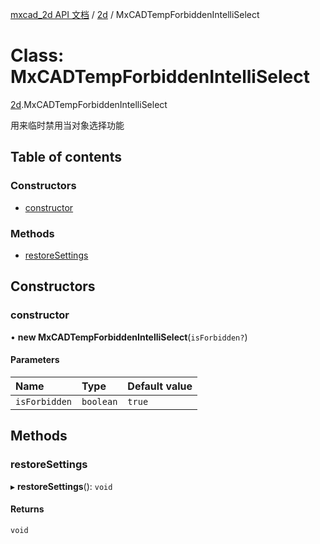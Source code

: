 [mxcad_2d API 文档](../README.md) / [2d](../modules/2d.md) / MxCADTempForbiddenIntelliSelect

# Class: MxCADTempForbiddenIntelliSelect

[2d](../modules/2d.md).MxCADTempForbiddenIntelliSelect

用来临时禁用当对象选择功能

## Table of contents

### Constructors

- [constructor](2d.MxCADTempForbiddenIntelliSelect.md#constructor)

### Methods

- [restoreSettings](2d.MxCADTempForbiddenIntelliSelect.md#restoresettings)

## Constructors

### constructor

• **new MxCADTempForbiddenIntelliSelect**(`isForbidden?`)

#### Parameters

| Name | Type | Default value |
| :------ | :------ | :------ |
| `isForbidden` | `boolean` | `true` |

## Methods

### restoreSettings

▸ **restoreSettings**(): `void`

#### Returns

`void`
